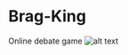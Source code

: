 # Brag-King
Online debate game
![alt text](https://raw.githubusercontent.com/JacobbLu/Brag-King/edit/master/Screenshot.png)
